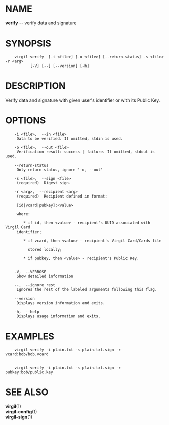 NAME
====

**verify** -- verify data and signature

SYNOPSIS
========

        virgil verify  [-i <file>] [-o <file>] [--return-status] -s <file> -r <arg>
               [-V] [--] [--version] [-h]

DESCRIPTION
===========

Verify data and signature with given user's identifier or with its
Public Key.

OPTIONS
=======

        -i <file>,  --in <file>
         Data to be verified. If omitted, stdin is used.

        -o <file>,  --out <file>
         Verification result: success | failure. If omitted, stdout is used.

        --return-status
         Only return status, ignore '-o, --out'

        -s <file>,  --sign <file>
         (required)  Digest sign.

        -r <arg>,  --recipient <arg>
         (required)  Recipient defined in format:

         [id|vcard|pubkey]:<value>

         where:

            * if id, then <value> - recipient's UUID associated with Virgil Card
         identifier;

            * if vcard, then <value> - recipient's Virgil Card/Cards file

              stored locally;

            * if pubkey, then <value> - recipient's Public Key.


        -V,  --VERBOSE
         Show detailed information

        --,  --ignore_rest
         Ignores the rest of the labeled arguments following this flag.

        --version
         Displays version information and exits.

        -h,  --help
         Displays usage information and exits.

EXAMPLES
========

        virgil verify -i plain.txt -s plain.txt.sign -r vcard:bob/bob.vcard


        virgil verify -i plain.txt -s plain.txt.sign -r pubkey:bob/public.key

SEE ALSO
========

**virgil**(1)  
**virgil-config**(1)  
**virgil-sign**(1)
